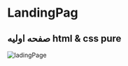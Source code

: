# LandingPag
## صفحه اولیه html & css pure

![ladingPage](https://user-images.githubusercontent.com/77356231/156188426-dff13ebe-7287-437d-aaa0-7d8c138b73a8.png)
